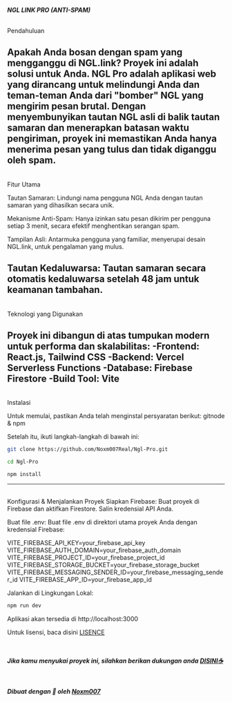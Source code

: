 ***NGL LINK PRO (ANTI-SPAM)***

<br>Pendahuluan

Apakah Anda bosan dengan spam yang mengganggu di NGL.link? Proyek ini adalah solusi untuk Anda. NGL Pro adalah aplikasi web yang dirancang untuk melindungi Anda dan teman-teman Anda dari "bomber" NGL yang mengirim pesan brutal. Dengan menyembunyikan tautan NGL asli di balik tautan samaran dan menerapkan batasan waktu pengiriman, proyek ini memastikan Anda hanya menerima pesan yang tulus dan tidak diganggu oleh spam.
-------

<br>Fitur Utama

Tautan Samaran:
Lindungi nama pengguna NGL Anda dengan tautan samaran yang dihasilkan secara unik.

Mekanisme Anti-Spam:
Hanya izinkan satu pesan dikirim per pengguna setiap 3 menit, secara efektif menghentikan serangan spam.

Tampilan Asli:
Antarmuka pengguna yang familiar, menyerupai desain NGL.link, untuk pengalaman yang mulus.

Tautan Kedaluwarsa:
Tautan samaran secara otomatis kedaluwarsa setelah 48 jam untuk keamanan tambahan.
-------

<br>Teknologi yang Digunakan

Proyek ini dibangun di atas tumpukan modern untuk performa dan skalabilitas:
-Frontend: React.js, Tailwind CSS
-Backend: Vercel Serverless Functions
-Database: Firebase Firestore
-Build Tool: Vite
------

<br>Instalasi

Untuk memulai, pastikan Anda telah menginstal persyaratan berikut:
gitnode & npm

Setelah itu, ikuti langkah-langkah di bawah ini:

```bash
git clone https://github.com/Noxm007Real/Ngl-Pro.git
```
```bash
cd Ngl-Pro
```
```bash
npm install
```
------
<br>Konfigurasi & Menjalankan Proyek
Siapkan Firebase:
Buat proyek di Firebase dan aktifkan Firestore.
Salin kredensial API Anda.

Buat file .env:
Buat file .env di direktori utama proyek Anda dengan kredensial Firebase:

VITE_FIREBASE_API_KEY=your_firebase_api_key
VITE_FIREBASE_AUTH_DOMAIN=your_firebase_auth_domain
VITE_FIREBASE_PROJECT_ID=your_firebase_project_id
VITE_FIREBASE_STORAGE_BUCKET=your_firebase_storage_bucket
VITE_FIREBASE_MESSAGING_SENDER_ID=your_firebase_messaging_sender_id
VITE_FIREBASE_APP_ID=your_firebase_app_id

Jalankan di Lingkungan Lokal:
```bash
npm run dev
```
Aplikasi akan tersedia di http://localhost:3000

Untuk lisensi, baca disini 
[LISENCE](https://github.com/Noxm007Real/Ngl-Pro/blob/master/LICENSE)

<br><br> ***Jika kamu menyukai proyek ini, silahkan berikan dukungan anda [DISINI☕](https://s.id/SwRch)***

<br><br> ***Dibuat dengan 🩷 oleh [Noxm007](https://www.instagram.com/nelson.oxm007)***

